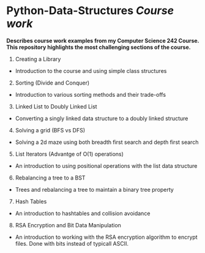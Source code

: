 # Python-Data-Structures <i>Course work</i>

<b>Describes course work examples from my Computer Science 242 Course. This repository highlights the most challenging sections of the course.</b>

1. Creating a Library
- Introduction to the course and using simple class structures

2. Sorting (Divide and Conquer)
- Introduction to various sorting methods and their trade-offs

3. Linked List to Doubly Linked List
- Converting a singly linked data structure to a doubly linked structure

4. Solving a grid (BFS vs DFS)
- Solving a 2d maze using both breadth first search and depth first search

5. List Iterators (Advantge of O(1) operations)
- An introduction to using positional operations with the list data structure

6. Rebalancing a tree to a BST
- Trees and rebalancing a tree to maintain a binary tree property

7. Hash Tables
- An introduction to hashtables and collision avoidance

8. RSA Encryption and Bit Data Manipulation
- An introduction to working with the RSA encryption algorithm to encrypt files. Done with bits instead of typicall ASCII.
